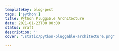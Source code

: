 ```yaml
---
templateKey: blog-post
tags: ['python']
title: Python Pluggable Architecture
date: 2021-01-23T00:00:00
status: draft
description: ''
cover: "/static/python-pluggable-architecture.png"

---
```



